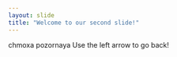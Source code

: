 ```yaml
---
layout: slide
title: "Welcome to our second slide!"
---
```

chmoxa pozornaya
Use the left arrow to go back!

